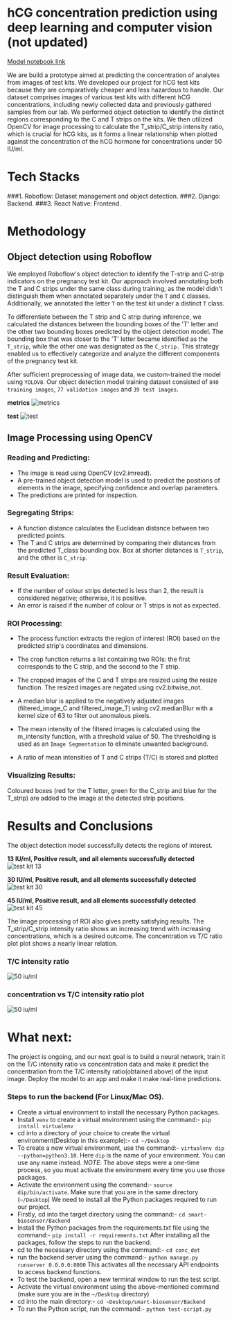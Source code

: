 
# hCG concentration prediction using deep learning and computer vision (not updated)


[Model notebook link](https://colab.research.google.com/drive/1f5Pt4IbzCRCrD8QIA5-YvNCn05UAD8s2?usp=sharing)

We are build a prototype aimed at predicting the concentration of analytes from images of test kits. We developed our project for hCG test kits because they are comparatively cheaper and less hazardous to handle. Our dataset comprises images of various test kits with different hCG concentrations, including newly collected data and previously gathered samples from our lab. We performed object detection to identify the distinct regions corresponding to the C and T strips on the kits. We then utilized OpenCV for image processing to calculate the T_strip/C_strip intensity ratio, which is crucial for hCG kits, as it forms a linear relationship when plotted against the concentration of the hCG hormone for concentrations under 50 IU/ml.

# Tech Stacks

###1. Roboflow: Dataset management and object detection.
###2. Django: Backend.
###3. React Native: Frontend.




# Methodology

## Object detection using Roboflow


We employed Roboflow's object detection to identify the T-strip and C-strip indicators on the pregnancy test kit. Our approach involved annotating both the T and C strips under the same class during training, as the model didn't distinguish them when annotated separately under the `T` and `C` classes. Additionally, we annotated the letter `T` on the test kit under a distinct `T` class.

 To differentiate between the T strip and C strip during inference, we calculated the distances between the bounding boxes of the 'T' letter and the other two bounding boxes predicted by the object detection model. The bounding box that was closer to the 'T' letter became identified as the `T_strip`, while the other one was designated as the `C_strip.` This strategy enabled us to effectively categorize and analyze the different components of the pregnancy test kit.

After sufficient preprocessing of image data, we custom-trained the model using `YOLOV8`. Our object detection model training dataset consisted of `840 training images`, `77 validation images` and `39 test images`.

**metrics**
![metrics](https://i.ibb.co/N7cz4wn/image.png)

**test**
![test](https://i.ibb.co/SK5GxDz/image.png)




## Image Processing using OpenCV

### Reading and Predicting:

- The image is read using OpenCV (cv2.imread).
- A pre-trained object detection model is used to predict the positions of elements in the image, specifying confidence and overlap parameters.
- The predictions are printed for inspection.

### Segregating Strips:

- A function distance calculates the Euclidean distance between two predicted points.
- The T and C  strips are determined by comparing their distances from the predicted T_class bounding box. Box at shorter distances is `T_strip`, and the other is `C_strip`.

### Result Evaluation:

- If the number of colour strips detected is less than 2, the result is considered negative; otherwise, it is positive.
- An error is raised if the number of colour or T strips is not as expected.


### ROI Processing:

- The process function extracts the region of interest (ROI) based on the predicted strip's coordinates and dimensions.


- The crop function returns a list containing two ROIs: the first corresponds to the C strip, and the second to the T strip.

- The cropped images of the C and T strips are resized using the resize function. The resized images are negated using cv2.bitwise_not.

- A median blur is applied to the negatively adjusted images (filtered_image_C and filtered_image_T) using cv2.medianBlur with a kernel size of 63 to filter out anomalous pixels.

- The mean intensity of the filtered images is calculated using the m_intensity function, with a threshold value of 50. The thresholding is used as an `Image Segmentation` to eliminate unwanted background.

- A ratio of mean intensities of T and C strips (T/C) is stored and plotted


### Visualizing Results:

Coloured boxes (red for the T letter, green for the C_strip and blue for the T_strip) are added to the image at the detected strip positions.
# Results and Conclusions

The object detection model successfully detects the regions of interest.

**13 IU/ml, Positive result, and all elements successfully detected**
![test kit 13](https://github.com/irtika98/smart-biosensor/assets/73699304/26e46d4f-e040-4e89-8ea3-fe2a39380fb2)

**30 IU/ml, Positive result, and all elements successfully detected**
![test kit 30](https://github.com/irtika98/smart-biosensor/assets/73699304/12fde499-14a0-4c60-b809-492b0f44087b)

**45 IU/ml, Positive result, and all elements successfully detected**
![test kit 45](https://github.com/irtika98/smart-biosensor/assets/73699304/21a8eafa-23f3-43ee-b057-d590c670e9ac)


The image processing of ROI also gives pretty satisfying results. The T_strip/C_strip intensity ratio shows an increasing trend with increasing concentrations, which is a desired outcome. The concentration vs T/C ratio plot plot shows a nearly linear relation.

### **T/C intensity ratio**

![50 iu/ml](https://i.ibb.co/SVGnxH4/image.png)

### **concentration vs T/C intensity ratio plot**

![50 iu/ml](https://i.ibb.co/CB90g60/image.png)

# What next:

The project is ongoing, and our next goal is to build a neural network, train it on the T/C intensity ratio vs concentration data and make it predict the concentration from the T/C intensity ratio(obtained above) of the input image. Deploy the model to an app and make it make real-time predictions.

### Steps to run the backend (For Linux/Mac OS).
- Create a virtual environment to install the necessary Python packages.
- Install `venv` to create a virtual environment using the command:- `pip install virtualenv`
- cd into a directory of your choice to create the virtual environment(Desktop in this example):- `cd ~/Desktop`
- To create a new virtual environment, use the command:- `virtualenv dip --python=python3.10`. Here `dip` is the name of your environment. You can use any name instead.
*NOTE*: The above steps were a one-time process, so you must activate the environment every time you use those packages.
- Activate the environment using the command:- `source dip/bin/activate`. Make sure that you are in the same directory (`~/Desktop`)
We need to install all the Python packages required to run our project.
- Firstly, cd into the target directory using the command:- `cd smart-biosensor/Backend`
- Install the Python packages from the requirements.txt file using the command:- `pip install -r requirements.txt`
After installing all the packages, follow the steps to run the backend.
- cd to the necessary directory using the command:- `cd conc_det`
- run the backend server using the command:- `python manage.py runserver 0.0.0.0:8000`
This activates all the necessary API endpoints to access backend functions.
- To test the backend, open a new terminal window to run the test script.
- Activate the virtual environment using the above-mentioned command (make sure you are in the `~/Desktop` directory)
- cd into the main directory:- `cd ~Desktop/smart-biosensor/Backend`
- To run the Python script, run the command:- `python test-script.py`
